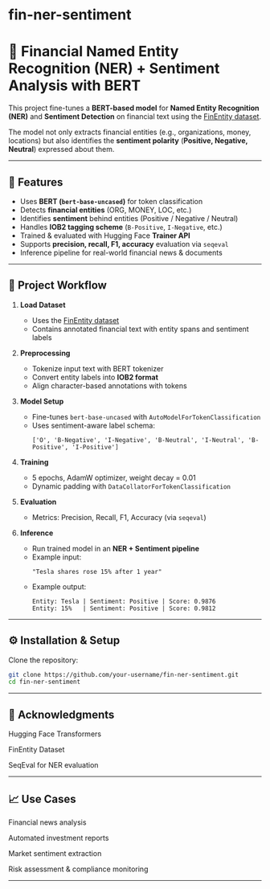 # fin-ner-sentiment
# 🏦 Financial Named Entity Recognition (NER) + Sentiment Analysis with BERT

This project fine-tunes a **BERT-based model** for **Named Entity Recognition (NER)** and **Sentiment Detection** on financial text using the [FinEntity dataset](https://huggingface.co/datasets/yixuantt/FinEntity).  

The model not only extracts financial entities (e.g., organizations, money, locations) but also identifies the **sentiment polarity** (**Positive, Negative, Neutral**) expressed about them.

---

## 📌 Features
- Uses **BERT (`bert-base-uncased`)** for token classification
- Detects **financial entities** (ORG, MONEY, LOC, etc.)
- Identifies **sentiment** behind entities (Positive / Negative / Neutral)
- Handles **IOB2 tagging scheme** (`B-Positive`, `I-Negative`, etc.)
- Trained & evaluated with Hugging Face **Trainer API**
- Supports **precision, recall, F1, accuracy** evaluation via `seqeval`
- Inference pipeline for real-world financial news & documents

---

## 🚀 Project Workflow

1. **Load Dataset**  
   - Uses the [FinEntity dataset](https://huggingface.co/datasets/yixuantt/FinEntity)  
   - Contains annotated financial text with entity spans and sentiment labels  

2. **Preprocessing**  
   - Tokenize input text with BERT tokenizer  
   - Convert entity labels into **IOB2 format**  
   - Align character-based annotations with tokens  

3. **Model Setup**  
   - Fine-tunes `bert-base-uncased` with `AutoModelForTokenClassification`  
   - Uses sentiment-aware label schema:  
     ```
     ['O', 'B-Negative', 'I-Negative', 'B-Neutral', 'I-Neutral', 'B-Positive', 'I-Positive']
     ```

4. **Training**  
   - 5 epochs, AdamW optimizer, weight decay = 0.01  
   - Dynamic padding with `DataCollatorForTokenClassification`  

5. **Evaluation**  
   - Metrics: Precision, Recall, F1, Accuracy (via `seqeval`)  

6. **Inference**  
   - Run trained model in an **NER + Sentiment pipeline**  
   - Example input:  
     ```
     "Tesla shares rose 15% after 1 year"
     ```  
   - Example output:  
     ```
     Entity: Tesla | Sentiment: Positive | Score: 0.9876
     Entity: 15%   | Sentiment: Positive | Score: 0.9812
     ```

---

## ⚙️ Installation & Setup

Clone the repository:
```bash
git clone https://github.com/your-username/fin-ner-sentiment.git
cd fin-ner-sentiment
```

---

## 🙌 Acknowledgments

Hugging Face Transformers

FinEntity Dataset

SeqEval for NER evaluation

---
   
## 📈 Use Cases

Financial news analysis

Automated investment reports

Market sentiment extraction

Risk assessment & compliance monitoring

---
